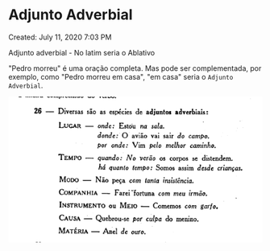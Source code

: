 # Adjunto Adverbial

Created: July 11, 2020 7:03 PM

Adjunto adverbial - No latim seria o Ablativo

"Pedro morreu" é uma oração completa. Mas pode ser complementada, por exemplo, como "Pedro morreu em casa", "em casa" seria o `Adjunto Adverbial`.

![Adjunto%20Adverbial%2013aafa90aef141e3a822bca744c9f0fe/Untitled.png](Adjunto%20Adverbial%2013aafa90aef141e3a822bca744c9f0fe/Untitled.png)